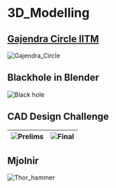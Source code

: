 # 3D_Modelling

## [Gajendra Circle IITM](https://www.t5eiitm.org/the-gajendracircle-katha/)
![Gajendra_Circle](https://github.com/Fruitseye/3D_Modelling/blob/master/Blender_works/Gajendra_CircleIITM/Final_Render.png)

## Blackhole in Blender
![Black hole](https://github.com/Fruitseye/3D_Modelling/blob/master/Blender_works/Blackhole/Final.gif)

## CAD Design Challenge
| ![Prelims](https://github.com/Fruitseye/3D_Modelling/blob/master/Blender_works/CAD_Design_Challenge_SHAASTRA21/Prelims/render.png) | ![Final](https://github.com/Fruitseye/3D_Modelling/blob/master/Blender_works/CAD_Design_Challenge_SHAASTRA21/Final/render.png) |
| --------------- | --------------- |

## Mjolnir

![Thor_hammer](https://github.com/Fruitseye/3D_Modelling/blob/master/Blender_works/Mjolnir/render.gif)
